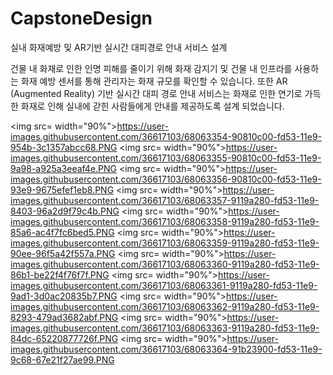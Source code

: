 # CapstoneDesign
실내 화재예방 및 AR기반 실시간 대피경로 안내 서비스 설계

건물 내 화재로 인한 인명 피해를 줄이기 위해 화재 감지기 및 건물 내 인프라를 사용하는 화재 예방 센서를 통해 관리자는 화재 규모를 확인할 수 있습니다.
또한 AR (Augmented Reality) 기반 실시간 대피 경로 안내 서비스는 화재로 인한 연기로 가득한 화재로 인해 실내에 갇힌 사람들에게 안내를 제공하도록 설계
되었습니다.

<img src= width="90%">https://user-images.githubusercontent.com/36617103/68063354-90810c00-fd53-11e9-954b-3c1357abcc68.PNG</img>
<img src= width="90%">https://user-images.githubusercontent.com/36617103/68063355-90810c00-fd53-11e9-9a98-a925a3eeaf4e.PNG</img>
<img src= width="90%">https://user-images.githubusercontent.com/36617103/68063356-90810c00-fd53-11e9-93e9-9675efef1eb8.PNG</img>
<img src= width="90%">https://user-images.githubusercontent.com/36617103/68063357-9119a280-fd53-11e9-8403-96a2d9f79c4b.PNG</img>
<img src= width="90%">https://user-images.githubusercontent.com/36617103/68063358-9119a280-fd53-11e9-85a6-ac4f7fc6bed5.PNG</img>
<img src= width="90%">https://user-images.githubusercontent.com/36617103/68063359-9119a280-fd53-11e9-90ee-96f5a42f557a.PNG</img>
<img src= width="90%">https://user-images.githubusercontent.com/36617103/68063360-9119a280-fd53-11e9-86b1-be22f4f76f7f.PNG</img>
<img src= width="90%">https://user-images.githubusercontent.com/36617103/68063361-9119a280-fd53-11e9-9ad1-3d0ac20835b7.PNG</img>
<img src= width="90%">https://user-images.githubusercontent.com/36617103/68063362-9119a280-fd53-11e9-8293-479ad3682abf.PNG</img>
<img src= width="90%">https://user-images.githubusercontent.com/36617103/68063363-9119a280-fd53-11e9-84dc-65220877726f.PNG</img>
<img src= width="90%">https://user-images.githubusercontent.com/36617103/68063364-91b23900-fd53-11e9-9c68-67e21f27ae99.PNG</img>
